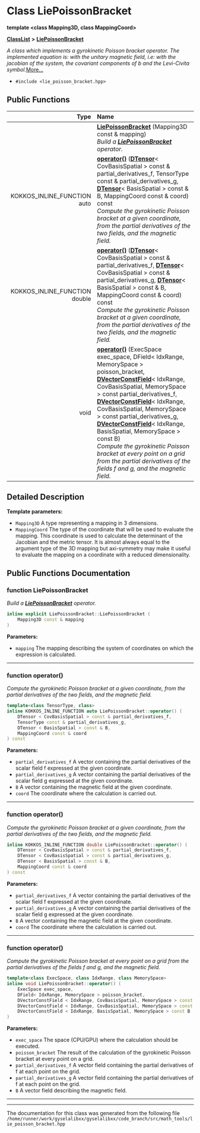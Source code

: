 

# Class LiePoissonBracket

**template &lt;class Mapping3D, class MappingCoord&gt;**



[**ClassList**](annotated.md) **>** [**LiePoissonBracket**](classLiePoissonBracket.md)



_A class which implements a gyrokinetic Poisson bracket operator. The implemented equation is:_  _with_ _the unitary magnetic field, i.e:_ _with_ _the jacobian of the system,_ _the covariant components of b and_ _the Levi-Civita symbol._[More...](#detailed-description)

* `#include <lie_poisson_bracket.hpp>`





































## Public Functions

| Type | Name |
| ---: | :--- |
|   | [**LiePoissonBracket**](#function-liepoissonbracket) (Mapping3D const & mapping) <br>_Build a_ [_**LiePoissonBracket**_](classLiePoissonBracket.md) _operator._ |
|  KOKKOS\_INLINE\_FUNCTION auto | [**operator()**](#function-operator) ([**DTensor**](classTensor.md)&lt; CovBasisSpatial &gt; const & partial\_derivatives\_f, TensorType const & partial\_derivatives\_g, [**DTensor**](classTensor.md)&lt; BasisSpatial &gt; const & B, MappingCoord const & coord) const<br>_Compute the gyrokinetic Poisson bracket at a given coordinate, from the partial derivatives of the two fields, and the magnetic field._  |
|  KOKKOS\_INLINE\_FUNCTION double | [**operator()**](#function-operator_1) ([**DTensor**](classTensor.md)&lt; CovBasisSpatial &gt; const & partial\_derivatives\_f, [**DTensor**](classTensor.md)&lt; CovBasisSpatial &gt; const & partial\_derivatives\_g, [**DTensor**](classTensor.md)&lt; BasisSpatial &gt; const & B, MappingCoord const & coord) const<br>_Compute the gyrokinetic Poisson bracket at a given coordinate, from the partial derivatives of the two fields, and the magnetic field._  |
|  void | [**operator()**](#function-operator_2) (ExecSpace exec\_space, DField&lt; IdxRange, MemorySpace &gt; poisson\_bracket, [**DVectorConstField**](classVectorField.md)&lt; IdxRange, CovBasisSpatial, MemorySpace &gt; const partial\_derivatives\_f, [**DVectorConstField**](classVectorField.md)&lt; IdxRange, CovBasisSpatial, MemorySpace &gt; const partial\_derivatives\_g, [**DVectorConstField**](classVectorField.md)&lt; IdxRange, BasisSpatial, MemorySpace &gt; const B) <br>_Compute the gyrokinetic Poisson bracket at every point on a grid from the partial derivatives of the fields f and g, and the magnetic field._  |




























## Detailed Description




**Template parameters:**


* `Mapping3D` A type representing a mapping in 3 dimensions. 
* `MappingCoord` The type of the coordinate that will be used to evaluate the mapping. This coordinate is used to calculate the determinant of the Jacobian and the metric tensor. It is almost always equal to the argument type of the 3D mapping but axi-symmetry may make it useful to evaluate the mapping on a coordinate with a reduced dimensionality. 




    
## Public Functions Documentation




### function LiePoissonBracket 

_Build a_ [_**LiePoissonBracket**_](classLiePoissonBracket.md) _operator._
```C++
inline explicit LiePoissonBracket::LiePoissonBracket (
    Mapping3D const & mapping
) 
```





**Parameters:**


* `mapping` The mapping describing the system of coordinates on which the expression is calculated. 




        

<hr>



### function operator() 

_Compute the gyrokinetic Poisson bracket at a given coordinate, from the partial derivatives of the two fields, and the magnetic field._ 
```C++
template<class TensorType, class>
inline KOKKOS_INLINE_FUNCTION auto LiePoissonBracket::operator() (
    DTensor < CovBasisSpatial > const & partial_derivatives_f,
    TensorType const & partial_derivatives_g,
    DTensor < BasisSpatial > const & B,
    MappingCoord const & coord
) const
```





**Parameters:**


* `partial_derivatives_f` A vector containing the partial derivatives of the scalar field f expressed at the given coordinate. 
* `partial_derivatives_g` A vector containing the partial derivatives of the scalar field g expressed at the given coordinate. 
* `B` A vector containing the magnetic field at the given coordinate. 
* `coord` The coordinate where the calculation is carried out. 




        

<hr>



### function operator() 

_Compute the gyrokinetic Poisson bracket at a given coordinate, from the partial derivatives of the two fields, and the magnetic field._ 
```C++
inline KOKKOS_INLINE_FUNCTION double LiePoissonBracket::operator() (
    DTensor < CovBasisSpatial > const & partial_derivatives_f,
    DTensor < CovBasisSpatial > const & partial_derivatives_g,
    DTensor < BasisSpatial > const & B,
    MappingCoord const & coord
) const
```





**Parameters:**


* `partial_derivatives_f` A vector containing the partial derivatives of the scalar field f expressed at the given coordinate. 
* `partial_derivatives_g` A vector containing the partial derivatives of the scalar field g expressed at the given coordinate. 
* `B` A vector containing the magnetic field at the given coordinate. 
* `coord` The coordinate where the calculation is carried out. 




        

<hr>



### function operator() 

_Compute the gyrokinetic Poisson bracket at every point on a grid from the partial derivatives of the fields f and g, and the magnetic field._ 
```C++
template<class ExecSpace, class IdxRange, class MemorySpace>
inline void LiePoissonBracket::operator() (
    ExecSpace exec_space,
    DField< IdxRange, MemorySpace > poisson_bracket,
    DVectorConstField < IdxRange, CovBasisSpatial, MemorySpace > const partial_derivatives_f,
    DVectorConstField < IdxRange, CovBasisSpatial, MemorySpace > const partial_derivatives_g,
    DVectorConstField < IdxRange, BasisSpatial, MemorySpace > const B
) 
```





**Parameters:**


* `exec_space` The space (CPU/GPU) where the calculation should be executed. 
* `poisson_bracket` The result of the calculation of the gyrokinetic Poisson bracket at every point on a grid. 
* `partial_derivatives_f` A vector field containing the partial derivatives of f at each point on the grid. 
* `partial_derivatives_g` A vector field containing the partial derivatives of f at each point on the grid. 
* `B` A vector field describing the magnetic field. 




        

<hr>

------------------------------
The documentation for this class was generated from the following file `/home/runner/work/gyselalibxx/gyselalibxx/code_branch/src/math_tools/lie_poisson_bracket.hpp`

